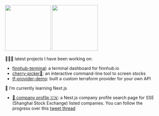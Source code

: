 <img src="https://media.giphy.com/media/26xBwdIuRJiAIqHwA/giphy.gif" width=150 />
<img src="https://media.giphy.com/media/26xBwdIuRJiAIqHwA/giphy.gif" width=150 /> 

👩🏻‍💻 latest projects I have been working on:

- [finnhub-terminal](https://github.com/applegreengrape/finnhub-terminal): a terminal dashboard for finnhub.io
- [cherry-picker🍒](https://github.com/applegreengrape/cherry-picker): an interactive command-line tool to screen stocks
- [tf-provider-demo](https://github.com/applegreengrape/tf-provider-demo): built a custom terraform provider for your own API

🌱 I’m currently learning Next.js
- [📇 company profile 🇨🇳](https://github.com/applegreengrape/bizInfo): a Nest.js company profile search page for SSE (Shanghai Stock Exchange) listed companies. You can follow the progress over this [tweet thread](https://twitter.com/applegreengrap2/status/1355233872896778242?s=20)



<!--
**applegreengrape/applegreengrape** is a ✨ _special_ ✨ repository because its `README.md` (this file) appears on your GitHub profile.
Here are some ideas to get you started:

- 🔭 I’m currently working on ...
- 🌱 I’m currently learning ...
- 👯 I’m looking to collaborate on ...
- 🤔 I’m looking for help with ...
- 💬 Ask me about ...
- 📫 How to reach me: ...
- 😄 Pronouns: ...
- ⚡ Fun fact: ...
-->
